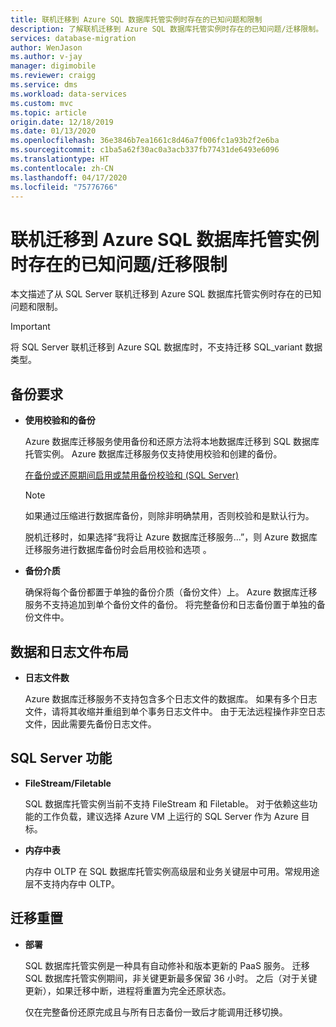 ```yaml
---
title: 联机迁移到 Azure SQL 数据库托管实例时存在的已知问题和限制
description: 了解联机迁移到 Azure SQL 数据库托管实例时存在的已知问题/迁移限制。
services: database-migration
author: WenJason
ms.author: v-jay
manager: digimobile
ms.reviewer: craigg
ms.service: dms
ms.workload: data-services
ms.custom: mvc
ms.topic: article
origin.date: 12/18/2019
ms.date: 01/13/2020
ms.openlocfilehash: 36e3846b7ea1661c8d46a7f006fc1a93b2f2e6ba
ms.sourcegitcommit: c1ba5a62f30ac0a3acb337fb77431de6493e6096
ms.translationtype: HT
ms.contentlocale: zh-CN
ms.lasthandoff: 04/17/2020
ms.locfileid: "75776766"
---
```

# <a name="known-issuesmigration-limitations-with-online-migrations-to-azure-sql-database-managed-instance"></a>联机迁移到 Azure SQL 数据库托管实例时存在的已知问题/迁移限制

本文描述了从 SQL Server 联机迁移到 Azure SQL 数据库托管实例时存在的已知问题和限制。

> [!IMPORTANT]
> 将 SQL Server 联机迁移到 Azure SQL 数据库时，不支持迁移 SQL_variant 数据类型。

## <a name="backup-requirements"></a>备份要求

- **使用校验和的备份**

    Azure 数据库迁移服务使用备份和还原方法将本地数据库迁移到 SQL 数据库托管实例。 Azure 数据库迁移服务仅支持使用校验和创建的备份。

    [在备份或还原期间启用或禁用备份校验和 (SQL Server)](https://docs.microsoft.com/sql/relational-databases/backup-restore/enable-or-disable-backup-checksums-during-backup-or-restore-sql-server?view=sql-server-2017)

    > [!NOTE]
    > 如果通过压缩进行数据库备份，则除非明确禁用，否则校验和是默认行为。

    脱机迁移时，如果选择“我将让 Azure 数据库迁移服务...”，则 Azure 数据库迁移服务进行数据库备份时会启用校验和选项  。

- **备份介质**

    确保将每个备份都置于单独的备份介质（备份文件）上。 Azure 数据库迁移服务不支持追加到单个备份文件的备份。 将完整备份和日志备份置于单独的备份文件中。

## <a name="data-and-log-file-layout"></a>数据和日志文件布局

- **日志文件数**

    Azure 数据库迁移服务不支持包含多个日志文件的数据库。 如果有多个日志文件，请将其收缩并重组到单个事务日志文件中。 由于无法远程操作非空日志文件，因此需要先备份日志文件。

## <a name="sql-server-features"></a>SQL Server 功能

- **FileStream/Filetable**

    SQL 数据库托管实例当前不支持 FileStream 和 Filetable。 对于依赖这些功能的工作负载，建议选择 Azure VM 上运行的 SQL Server 作为 Azure 目标。

- **内存中表**

    内存中 OLTP 在 SQL 数据库托管实例高级层和业务关键层中可用。常规用途层不支持内存中 OLTP。

## <a name="migration-resets"></a>迁移重置

- **部署**

    SQL 数据库托管实例是一种具有自动修补和版本更新的 PaaS 服务。 迁移 SQL 数据库托管实例期间，非关键更新最多保留 36 小时。 之后（对于关键更新），如果迁移中断，进程将重置为完全还原状态。

    仅在完整备份还原完成且与所有日志备份一致后才能调用迁移切换。